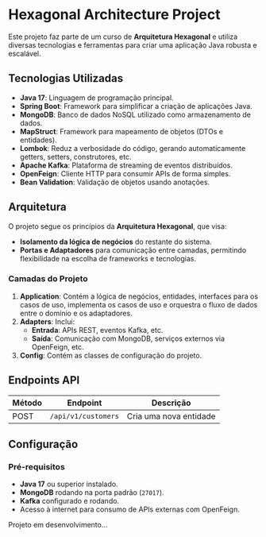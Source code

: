 # Hexagonal Architecture Project

Este projeto faz parte de um curso de **Arquitetura Hexagonal** e utiliza diversas tecnologias e ferramentas para criar uma aplicação Java robusta e escalável.

## Tecnologias Utilizadas

- **Java 17**: Linguagem de programação principal.
- **Spring Boot**: Framework para simplificar a criação de aplicações Java.
- **MongoDB**: Banco de dados NoSQL utilizado como armazenamento de dados.
- **MapStruct**: Framework para mapeamento de objetos (DTOs e entidades).
- **Lombok**: Reduz a verbosidade do código, gerando automaticamente getters, setters, construtores, etc.
- **Apache Kafka**: Plataforma de streaming de eventos distribuídos.
- **OpenFeign**: Cliente HTTP para consumir APIs de forma simples.
- **Bean Validation**: Validação de objetos usando anotações.

## Arquitetura

O projeto segue os princípios da **Arquitetura Hexagonal**, que visa:
- **Isolamento da lógica de negócios** do restante do sistema.
- **Portas e Adaptadores** para comunicação entre camadas, permitindo flexibilidade na escolha de frameworks e tecnologias.

### Camadas do Projeto

1. **Application**: Contém a lógica de negócios, entidades, interfaces para os casos de uso, 
implementa os casos de uso e orquestra o fluxo de dados entre o domínio e os adaptadores.
2. **Adapters**: Inclui:
    - **Entrada**: APIs REST, eventos Kafka, etc.
    - **Saída**: Comunicação com MongoDB, serviços externos via OpenFeign, etc.
3. **Config**: Contém as classes de configuração do projeto.

## Endpoints API

| Método | Endpoint     | Descrição                      |
|--------|--------------|--------------------------------|
| POST   | `/api/v1/customers`| Cria uma nova entidade         |


## Configuração

### Pré-requisitos

- **Java 17** ou superior instalado.
- **MongoDB** rodando na porta padrão (`27017`).
- **Kafka** configurado e rodando.
- Acesso à internet para consumo de APIs externas com OpenFeign.

Projeto em desenvolvimento...